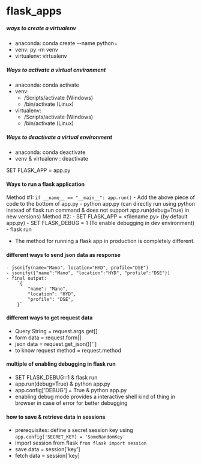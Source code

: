 # flask_apps
##### ways to create  a virtualenv
- anaconda: conda create --name <env name> python=<version>
- venv: py -m venv <env name>
- virtualenv: virtualenv <env name>

##### Ways to activate a virtual environment
- anaconda: conda activate <env name>
- venv:
    - <env name>/Scripts/activate (Windows)
    - <env name>/bin/activate (Linux)
- virtualenv:
    - <env name>/Scripts/activate (Windows)
    - <env name>/bin/activate (Linux)

##### Ways to deactivate a virtual environment
- anaconda: conda deactivate
- venv & virtualenv : deactivate

SET FLASK_APP = app.py

#### Ways to run a flask application
Method #1:
    `if __name__ == "__main__": app.run()`
    - Add the above piece of code to the bottom of app.py
    - python app.py (can directly run using python instead of flask run command & does not support app.run(debug=True) in new versions)
Method #2:
    - SET FLASK_APP = <filename.py> (by default app.py)
    - SET FLASK_DEBUG = 1 (To enable debugging in dev environment)
    - flask run

- The method for running a flask app in production is completely different.

#### different ways to send json data as response
    - jsonify(name="Mano", location="HYD", profile="DSE")
    - jsonify({"name":"Mano", "location":"HYD", "profile":"DSE"})
    - final output: 
        `{
            "name": "Mano",
            "location": "HYD",
            "profile": "DSE",
        }`
#### different ways to get request data 
- Query String  = request.args.get[<key>]
- form data = request.form[<key>]
- json data = request.get_json()['<key>'] 
- to know request method = request.method

#### multiple of enabling debugging in flask run
- SET FLASK_DEBUG=1 & flask run
- app.run(debug=True) & python app.py
- app.config['DEBUG'] = True & python app.py
- enabling debug mode provides a interactive shell kind of thing in browser in case of error for better debugging

#### how to save & retrieve data in sessions
 - prerequisites: define a secret session key using `app.config['SECRET_KEY] = 'SomeRandomKey'`
 - import session from flask `from flask import session`
 - save data = session['key']
 - fetch data = session['key]